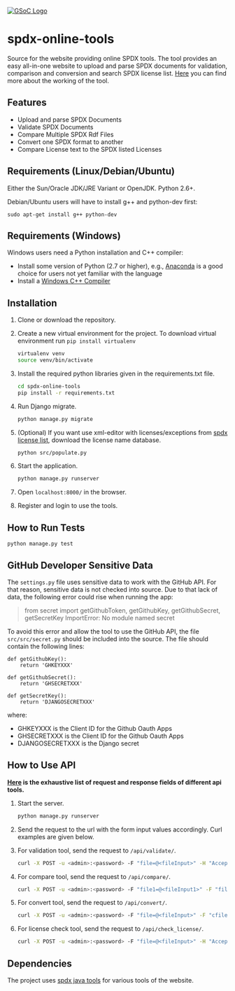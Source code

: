 [![GSoC Logo](https://developers.google.com/open-source/gsoc/resources/downloads/GSoC-logo-horizontal.svg)](https://summerofcode.withgoogle.com/projects/#5747767629578240)
# spdx-online-tools
Source for the website providing online SPDX tools.
The tool provides an easy all-in-one website to upload and parse SPDX documents for validation, comparison and conversion and search SPDX license list.
[Here](https://github.com/spdx/spdx-online-tools/wiki/Online-SPDX-Tool,-Google-Summer-of-Code-2017) you can find more about the working of the tool.

## Features
* Upload and parse SPDX Documents
* Validate SPDX Documents
* Compare Multiple SPDX Rdf Files
* Convert one SPDX format to another
* Compare License text to the SPDX listed Licenses

## Requirements (Linux/Debian/Ubuntu)  

Either the Sun/Oracle JDK/JRE Variant or OpenJDK. Python 2.6+. 

Debian/Ubuntu users will have to install g++ and python-dev first:  
```
sudo apt-get install g++ python-dev
```

## Requirements (Windows)  

Windows users need a Python installation and C++ compiler:

* Install some version of Python (2.7 or higher), e.g., [Anaconda](https://www.continuum.io/downloads) is a good choice for users not yet familiar with the language
* Install a [Windows C++ Compiler](http://landinghub.visualstudio.com/visual-cpp-build-tools)


## Installation
1. Clone or download the repository. 
2. Create a new virtual environment for the project. To download virtual environment run ```pip install virtualenv```
    ```bash
    virtualenv venv
    source venv/bin/activate
    ```
3. Install the required python libraries given in the requirements.txt file.
    ```bash
    cd spdx-online-tools
    pip install -r requirements.txt
    ```
4. Run Django migrate.
    
    ```bash
    python manage.py migrate
    ```
5. (Optional) If you want use xml-editor with licenses/exceptions from [spdx license list](https://github.com/spdx/license-list-data/), download the license name database.
    ```bash
    python src/populate.py
    ```
6. Start the application.
    ```bash
    python manage.py runserver
    ```
7. Open `localhost:8000/` in the browser.

8. Register and login to use the tools.
    
## How to Run Tests
    
```
python manage.py test
```

## GitHub Developer Sensitive Data
The `settings.py` file uses sensitive data to work with the GitHub API. For that reason, sensitive data is not checked into source. Due to that lack of data, the following error could rise when running the app:

> from secret import getGithubToken, getGithubKey, getGithubSecret, getSecretKey
> ImportError: No module named secret

To avoid this error and allow the tool to use the GitHub API, the file `src/src/secret.py` should be included into the source. The file should contain the following lines:

```
def getGithubKey():	
    return 'GHKEYXXX'
	
def getGithubSecret():	
    return 'GHSECRETXXX'
	
def getSecretKey():
    return 'DJANGOSECRETXXX'
```

where:

- GHKEYXXX is the Client ID for the Github Oauth Apps
- GHSECRETXXX is the Client ID for the Github Oauth Apps
- DJANGOSECRETXXX is the Django secret


## How to Use API

**[Here](https://github.com/spdx/spdx-online-tools/wiki/REST-API-Fields-Request-and-Response) is the exhaustive list of request and response fields of different api tools.**

1. Start the server.
    ```bash
    python manage.py runserver
    ```
2. Send the request to the url with the form input values accordingly. Curl examples are given below.

3. For validation tool, send the request to `/api/validate/`.
    ```bash
    curl -X POST -u <admin>:<password> -F "file=@<fileInput>" -H "Accept: application/json" http://localhost:8000/api/validate/ | json_pp
    ```
4. For compare tool, send the request to `/api/compare/`.
    ```bash
    curl -X POST -u <admin>:<password> -F "file1=@<fileInput1>" -F "file2=<fileInput2>" -F "rfilename=<resultFileName>" -H "Accept: application/json" http://localhost:8000/api/compare/ | json_pp
    ```
5. For convert tool, send the request to `/api/convert/`.
    ```bash
    curl -X POST -u <admin>:<password> -F "file=@<fileInput>" -F "cfilename=<resultFileNameWithExtension>" -F "from_format=<convertFrom>" -F "to_format=<convertTo>" -H "Accept: application/json" http://localhost:8000/api/convert/ | json_pp
    ```
6. For license check tool, send the request to `/api/check_license/`.
    ```bash
    curl -X POST -u <admin>:<password> -F "file=@<fileInput>" -H "Accept: application/json" http://localhost:8000/api/check_license/ | json_pp
    ```    

## Dependencies
The project uses [spdx java tools](https://github.com/spdx/tools/) for various tools of the website.
